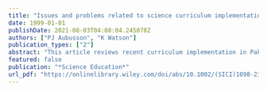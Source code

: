 ```yaml
---
title: "Issues and problems related to science curriculum implementation in Pakistan: Perceptions of three Pakistani curriculum managers"
date: 1999-01-01
publishDate: 2021-08-03T04:08:04.245078Z
authors: ["PJ Aubusson", "K Watson"]
publication_types: ["2"]
abstract: "This article reviews recent curriculum implementation in Pakistan through the eyes of three members of a science curriculum review and implementation team. Different views of curriculum implementation, ranging from cooperative to authoritarian, are considered. In this …"
featured: false
publication: "*Science Education*"
url_pdf: "https://onlinelibrary.wiley.com/doi/abs/10.1002/(SICI)1098-237X(199909)83:5%3C603::AID-SCE6%3E3.0.CO;2-S"
---
```


